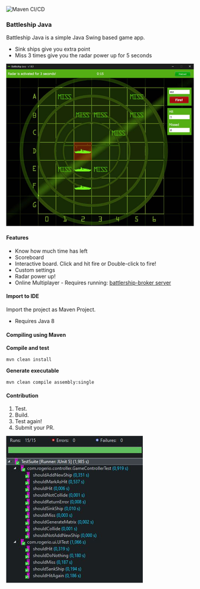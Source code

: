 ![Maven CI/CD](https://github.com/petruki/battleship-java/workflows/Maven%20CI/CD/badge.svg)

### Battleship Java

Battleship Java is a simple Java Swing based game app.

 - Sink ships give you extra point
 - Miss 3 times give you the radar power up for 5 seconds

![Battleship UI](https://raw.githubusercontent.com/petruki/battleship-java/master/docs/main.jpg)


#### Features

- Know how much time has left
- Scoreboard
- Interactive board. Click and hit fire or Double-click to fire!
- Custom settings
- Radar power up!
- Online Multiplayer - Requires running: [battlership-broker server](https://github.com/petruki/battleship-broker)


#### Import to IDE

Import the project as Maven Project.
* Requires Java 8

#### Compiling using Maven

**Compile and test**
```
mvn clean install
```

**Generate executable**
```
mvn clean compile assembly:single
```

#### Contribution

1. Test.
2. Build.
3. Test again!
4. Submit your PR.

![Test](https://raw.githubusercontent.com/petruki/battleship-java/master/docs/test.jpg)